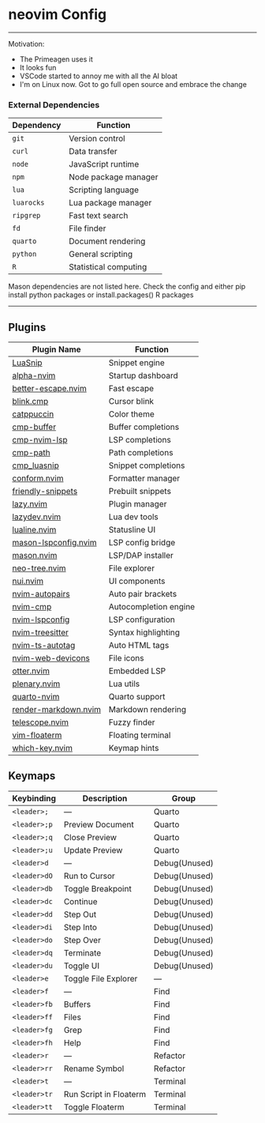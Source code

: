 #  neovim Config
---
Motivation:
 - The Primeagen uses it 
 - It looks fun
 - VSCode started to annoy me with all the AI bloat
 - I'm on Linux now. Got to go full open source and embrace the change

### External Dependencies

| Dependency     | Function                  |
|----------------|---------------------------|
| `git`          | Version control           |
| `curl`         | Data transfer             |
| `node`         | JavaScript runtime        |
| `npm`          | Node package manager      |
| `lua`          | Scripting language        |
| `luarocks`     | Lua package manager       |
| `ripgrep`      | Fast text search          |
| `fd`           | File finder               |
| `quarto`       | Document rendering        |
| `python`       | General scripting         |
| `R`            | Statistical computing     |
Mason dependencies are not listed here. Check the config and either pip install python packages or install.packages() R packages

---
## Plugins


| Plugin Name                                                                 | Function              |
|------------------------------------------------------------------------------|------------------------|
| [LuaSnip](https://github.com/L3MON4D3/LuaSnip)                              | Snippet engine        |
| [alpha-nvim](https://github.com/goolord/alpha-nvim)                         | Startup dashboard     |
| [better-escape.nvim](https://github.com/max397574/better-escape.nvim)      | Fast escape           |
| [blink.cmp](https://github.com/AckslD/blink.cmp)                            | Cursor blink          |
| [catppuccin](https://github.com/catppuccin/nvim)                            | Color theme           |
| [cmp-buffer](https://github.com/hrsh7th/cmp-buffer)                         | Buffer completions    |
| [cmp-nvim-lsp](https://github.com/hrsh7th/cmp-nvim-lsp)                     | LSP completions       |
| [cmp-path](https://github.com/hrsh7th/cmp-path)                             | Path completions      |
| [cmp_luasnip](https://github.com/saadparwaiz1/cmp_luasnip)                  | Snippet completions   |
| [conform.nvim](https://github.com/stevearc/conform.nvim)                    | Formatter manager     |
| [friendly-snippets](https://github.com/rafamadriz/friendly-snippets)       | Prebuilt snippets     |
| [lazy.nvim](https://github.com/folke/lazy.nvim)                             | Plugin manager        |
| [lazydev.nvim](https://github.com/folke/lazydev.nvim)                       | Lua dev tools         |
| [lualine.nvim](https://github.com/nvim-lualine/lualine.nvim)               | Statusline UI         |
| [mason-lspconfig.nvim](https://github.com/williamboman/mason-lspconfig.nvim)| LSP config bridge     |
| [mason.nvim](https://github.com/williamboman/mason.nvim)                   | LSP/DAP installer     |
| [neo-tree.nvim](https://github.com/nvim-neo-tree/neo-tree.nvim)            | File explorer         |
| [nui.nvim](https://github.com/MunifTanjim/nui.nvim)                         | UI components         |
| [nvim-autopairs](https://github.com/windwp/nvim-autopairs)                 | Auto pair brackets    |
| [nvim-cmp](https://github.com/hrsh7th/nvim-cmp)                             | Autocompletion engine |
| [nvim-lspconfig](https://github.com/neovim/nvim-lspconfig)                 | LSP configuration     |
| [nvim-treesitter](https://github.com/nvim-treesitter/nvim-treesitter)      | Syntax highlighting   |
| [nvim-ts-autotag](https://github.com/windwp/nvim-ts-autotag)               | Auto HTML tags        |
| [nvim-web-devicons](https://github.com/nvim-tree/nvim-web-devicons)        | File icons            |
| [otter.nvim](https://github.com/jmbuhr/otter.nvim)                          | Embedded LSP          |
| [plenary.nvim](https://github.com/nvim-lua/plenary.nvim)                   | Lua utils             |
| [quarto-nvim](https://github.com/quarto-dev/quarto-nvim)                   | Quarto support        |
| [render-markdown.nvim](https://github.com/MeanderingProgrammer/render-markdown.nvim) | Markdown rendering |
| [telescope.nvim](https://github.com/nvim-telescope/telescope.nvim)         | Fuzzy finder          |
| [vim-floaterm](https://github.com/voldikss/vim-floaterm)                   | Floating terminal     |
| [which-key.nvim](https://github.com/folke/which-key.nvim)                  | Keymap hints          |

## Keymaps


| Keybinding     | Description                  | Group       |
|----------------|------------------------------|-------------|
| `<leader>;`    | —                            | Quarto      |
| `<leader>;p`   | Preview Document             | Quarto      |
| `<leader>;q`   | Close Preview                | Quarto      |
| `<leader>;u`   | Update Preview               | Quarto      |
| `<leader>d`    | —                            | Debug(Unused)      |
| `<leader>dO`   | Run to Cursor                | Debug(Unused)      |
| `<leader>db`   | Toggle Breakpoint            | Debug(Unused)      |
| `<leader>dc`   | Continue                     | Debug(Unused)      |
| `<leader>dd`   | Step Out                     | Debug(Unused)      |
| `<leader>di`   | Step Into                    | Debug(Unused)      |
| `<leader>do`   | Step Over                    | Debug(Unused)      |
| `<leader>dq`   | Terminate                    | Debug(Unused)      |
| `<leader>du`   | Toggle UI                    | Debug(Unused)      |
| `<leader>e`    | Toggle File Explorer         | —           |
| `<leader>f`    | —                            | Find        |
| `<leader>fb`   | Buffers                      | Find        |
| `<leader>ff`   | Files                        | Find        |
| `<leader>fg`   | Grep                         | Find        |
| `<leader>fh`   | Help                         | Find        |
| `<leader>r`    | —                            | Refactor    |
| `<leader>rr`   | Rename Symbol                | Refactor    |
| `<leader>t`    | —                            | Terminal    |
| `<leader>tr`   | Run Script in Floaterm       | Terminal    |
| `<leader>tt`   | Toggle Floaterm              | Terminal    |


